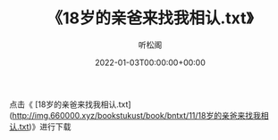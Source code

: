 ﻿---
title:  《18岁的亲爸来找我相认.txt》
date:   2022-01-03T00:00:00+00:00
author: 听松阁
layout: post
permalink: /18岁的亲爸来找我相认/
categories: 小说
tags: [小说]
---

点击《 [18岁的亲爸来找我相认.txt](<a href="http://img.660000.xyz/bookstukust/book/bntxt/11/18" target=_blank>http://img.660000.xyz/bookstukust/book/bntxt/11/18岁的亲爸来找我相认.txt)》进行下载